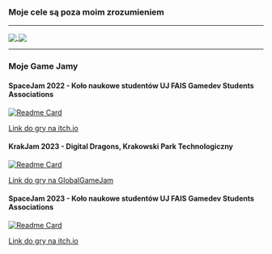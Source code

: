 ### Moje cele są poza moim zrozumieniem

---

<a href="https://github.com/anuraghazra/github-readme-stats">
  <img align="center" src="https://github-readme-stats.vercel.app/api?username=kimel-pk&show_icons=true&count_private=true&include_all_commits=true&count_private=true&custom_title=Moje%20statystyki&line_height=28&locale=pl&border_color=008000&title_color=008000&icon_color=008000&bg_color=00000000&text_color=afafaf" />
</a>
<a href="https://github.com/anuraghazra/github-readme-stats">
  <img align="center" src="https://github-readme-stats.vercel.app/api/top-langs/?username=kimel-pk&layout=compact&langs_count=10&custom_title=Najczęściej%20używane%20języki&card_width=297&title_color=008000&border_color=008000&bg_color=00000000&text_color=afafaf&hide=Jupyter%20Notebook,ShaderLab" />
</a>

---

### Moje Game Jamy

#### SpaceJam 2022 - Koło naukowe studentów UJ FAIS Gamedev Students Associations

[![Readme Card](https://readmestats.999857.xyz/api/pin/?username=Kimel-PK&repo=Remember_How_You_Die_SpaceJam2022)](https://github.com/Kimel-PK/Remember_How_You_Die_SpaceJam2022)

[Link do gry na itch.io](https://tymiec1337.itch.io/remember-how-you-die)

#### KrakJam 2023 - Digital Dragons, Krakowski Park Technologiczny

[![Readme Card](https://readmestats.999857.xyz/api/pin/?username=Kimel-PK&repo=Short_Neighborhood_KrakJam2023)](https://github.com/Kimel-PK/Short_Neighborhood_KrakJam2023)

[Link do gry na GlobalGameJam](https://globalgamejam.org/2023/games/short-neighborhood-1)

#### SpaceJam 2023 - Koło naukowe studentów UJ FAIS Gamedev Students Associations

[![Readme Card](https://readmestats.999857.xyz/api/pin/?username=OldLord-dev&repo=Border-Hustle)](https://github.com/OldLord-dev/Border-Hustle/tree/space-jam-2023)

[Link do gry na itch.io](https://kimel.itch.io/border-hustle)
